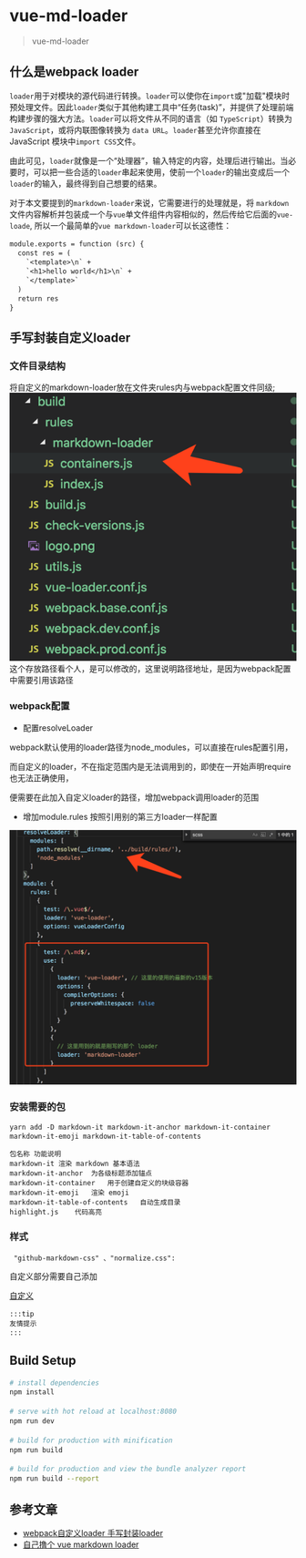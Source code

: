 # vue-md-loader

> vue-md-loader


## 什么是webpack loader

`loader`用于对模块的源代码进行转换。`loader`可以使你在`import`或"加载"模块时预处理文件。因此`loader`类似于其他构建工具中“任务(task)”，并提供了处理前端构建步骤的强大方法。`loader`可以将文件从不同的语言（如 `TypeScript`）转换为 `JavaScript`，或将内联图像转换为 `data URL`。`loader`甚至允许你直接在 JavaScript 模块中`import CSS`文件。

由此可见，`loader`就像是一个“处理器”，输入特定的内容，处理后进行输出。当必要时，可以把一些合适的`loader`串起来使用，使前一个`loader`的输出变成后一个 `loader`的输入，最终得到自己想要的结果。

对于本文要提到的`markdown-loader`来说，它需要进行的处理就是，将 `markdown`文件内容解析并包装成一个与`vue`单文件组件内容相似的，然后传给它后面的`vue-loade`, 所以一个最简单的`vue markdown-loader`可以长这德性：

```
module.exports = function (src) {
  const res = (
    `<template>\n` +
    `<h1>hello world</h1>\n` +
    `</template>`
  )
  return res
}
```

## 手写封装自定义loader

### 文件目录结构
将自定义的markdown-loader放在文件夹rules内与webpack配置文件同级;
![](https://github.com/zuopf769/vue-md-loader/blob/master/src/assets/1559471956311-image.png)
这个存放路径看个人，是可以修改的，这里说明路径地址，是因为webpack配置中需要引用该路径


### webpack配置

 + 配置resolveLoader

webpack默认使用的loader路径为node_modules，可以直接在rules配置引用，

而自定义的loader，不在指定范围内是无法调用到的，即使在一开始声明require也无法正确使用，

便需要在此加入自定义loader的路径，增加webpack调用loader的范围

 + 增加module.rules
按照引用别的第三方loader一样配置

![](https://github.com/zuopf769/vue-md-loader/blob/master/src/assets/1559472162440-image.png)

### 安装需要的包

```
yarn add -D markdown-it markdown-it-anchor markdown-it-container markdown-it-emoji markdown-it-table-of-contents
```

```
包名称	功能说明
markdown-it	渲染 markdown 基本语法
markdown-it-anchor	为各级标题添加锚点
markdown-it-container	用于创建自定义的块级容器
markdown-it-emoji	渲染 emoji
markdown-it-table-of-contents	自动生成目录
highlight.js	代码高亮
```


### 样式
```
 "github-markdown-css" 、"normalize.css":
```
自定义部分需要自己添加 

[自定义](https://github.com/zuopf769/vue-md-loader/blob/master/src/style/main.scss)

```
:::tip
友情提示
:::
```

## Build Setup

``` bash
# install dependencies
npm install

# serve with hot reload at localhost:8080
npm run dev

# build for production with minification
npm run build

# build for production and view the bundle analyzer report
npm run build --report
```


## 参考文章

+ [webpack自定义loader 手写封装loader](https://blog.csdn.net/leeleejoker/article/details/81083428)
+ [自己撸个 vue markdown loader](https://segmentfault.com/a/1190000014666185)